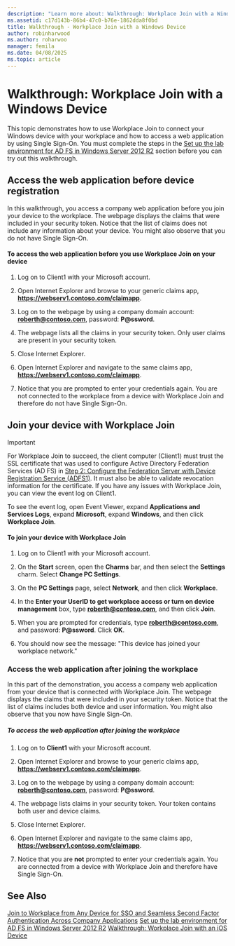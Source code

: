 ```yaml
---
description: "Learn more about: Walkthrough: Workplace Join with a Windows Device"
ms.assetid: c17d143b-86b4-47c0-b76e-1862dda8f0bd
title: Walkthrough - Workplace Join with a Windows Device
author: robinharwood
ms.author: roharwoo
manager: femila
ms.date: 04/08/2025
ms.topic: article
---
```


# Walkthrough: Workplace Join with a Windows Device

This topic demonstrates how to use Workplace Join to connect your Windows device with your workplace and how to access a web application by using Single Sign-On. You must complete the steps in the [Set up the lab environment for AD FS in Windows Server 2012 R2](../deployment/Set-up-the-lab-environment-for-AD-FS-in-Windows-Server-2012-R2.md) section before you can try out this walkthrough.

## Access the web application before device registration
In this walkthrough, you access a company web application before you join your device to the workplace. The webpage displays the claims that were included in your security token. Notice that the list of claims does not include any information about your device. You might also observe that you do not have Single Sign-On.

#### To access the web application before you use Workplace Join on your device

1. Log on to Client1 with your Microsoft account.

2. Open Internet Explorer and browse to your generic claims app, **https://webserv1.contoso.com/claimapp**.

3. Log on to the webpage by using a company domain account: <strong>roberth@contoso.com</strong>, password: <strong>P@ssword</strong>.

4. The webpage lists all the claims in your security token. Only user claims are present in your security token.

5. Close Internet Explorer.

6. Open Internet Explorer and navigate to the same claims app, **https://webserv1.contoso.com/claimapp**.

7. Notice that you are prompted to enter your credentials again. You are not connected to the workplace from a device with Workplace Join and therefore do not have Single Sign-On.

## Join your device with Workplace Join

> [!IMPORTANT]
> For Workplace Join to succeed, the client computer (Client1) must trust the SSL certificate that was used to configure Active Directory Federation Services (AD FS) in [Step 2: Configure the Federation Server with Device Registration Service (ADFS1)](../deployment/Set-up-the-lab-environment-for-AD-FS-in-Windows-Server-2012-R2.md#BKMK_4). It must also be able to validate revocation information for the certificate. If you have any issues with Workplace Join, you can view the event log on Client1.
>
> To see the event log, open Event Viewer, expand **Applications and Services Logs**, expand **Microsoft**, expand **Windows**, and then click **Workplace Join**.

#### To join your device with Workplace Join

1. Log on to Client1 with your Microsoft account.

2. On the **Start** screen, open the **Charms** bar, and then select the **Settings** charm. Select **Change PC Settings**.

3. On the **PC Settings** page, select **Network**, and then click **Workplace**.

4. In the **Enter your UserID to get workplace access or turn on device management** box, type <strong>roberth@contoso.com</strong>, and then click **Join**.

5. When you are prompted for credentials, type <strong>roberth@contoso.com</strong>, and password: <strong>P@ssword</strong>. Click **OK**.

6. You should now see the message: "This device has joined your workplace network."

### Access the web application after joining the workplace
In this part of the demonstration, you access a company web application from your device that is connected with Workplace Join. The webpage displays the claims that were included in your security token. Notice that the list of claims includes both device and user information. You might also observe that you now have Single Sign-On.

##### To access the web application after joining the workplace

1. Log on to **Client1** with your Microsoft account.

2. Open Internet Explorer and browse to your generic claims app, **https://webserv1.contoso.com/claimapp**.

3. Log on to the webpage by using a company domain account: <strong>roberth@contoso.com</strong>, password: <strong>P@ssword</strong>.

4. The webpage lists claims in your security token. Your token contains both user and device claims.

5. Close Internet Explorer.

6. Open Internet Explorer and navigate to the same claims app, **https://webserv1.contoso.com/claimapp**.

7. Notice that you are **not** prompted to enter your credentials again. You are connected from a device with Workplace Join and therefore have Single Sign-On.

## See Also
[Join to Workplace from Any Device for SSO and Seamless Second Factor Authentication Across Company Applications](Join-to-Workplace-from-Any-Device-for-SSO-and-Seamless-Second-Factor-Authentication-Across-Company-Applications.md)
[Set up the lab environment for AD FS in Windows Server 2012 R2](../deployment/Set-up-the-lab-environment-for-AD-FS-in-Windows-Server-2012-R2.md)
[Walkthrough: Workplace Join with an iOS Device](Walkthrough--Workplace-Join-with-an-iOS-Device.md)



